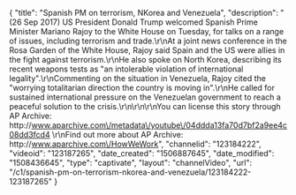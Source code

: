 {
    "title": "Spanish PM on terrorism, NKorea and Venezuela",
    "description": "(26 Sep 2017) US President Donald Trump welcomed Spanish Prime Minister Mariano Rajoy to the White House on Tuesday, for talks on a range of issues, including terrorism and trade.\r\nAt a joint news conference in the Rosa Garden of the White House, Rajoy said Spain and the US were allies in the fight against terrorism.\r\nHe also spoke on North Korea, describing its recent weapons tests as \"an intolerable violation of international legality\".\r\nCommenting on the situation in Venezuela, Rajoy cited the \"worrying totalitarian direction the country is moving in\".\r\nHe called for sustained international pressure on the Venezuelan government to reach a peaceful solution to the crisis.\r\n\r\n\r\nYou can license this story through AP Archive: http:\/\/www.aparchive.com\/metadata\/youtube\/04ddda13fa70d7bf2a9ee4c08dd3fcd4 \r\nFind out more about AP Archive: http:\/\/www.aparchive.com\/HowWeWork",
    "channelid": "123184222",
    "videoid": "123187265",
    "date_created": "1506887645",
    "date_modified": "1508436645",
    "type": "captivate",
    "layout": "channelVideo",
    "url": "\/c1\/spanish-pm-on-terrorism-nkorea-and-venezuela\/123184222-123187265"
}